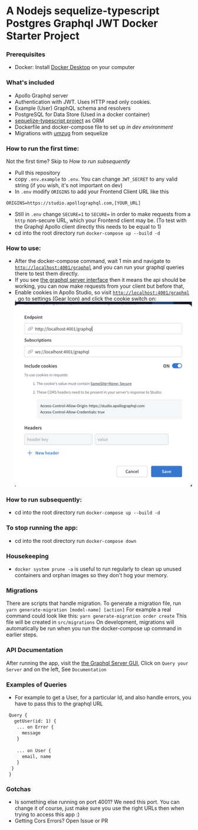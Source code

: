 # A Nodejs sequelize-typescript Postgres Graphql JWT Docker Starter Project

### Prerequisites
- Docker: Install [Docker Desktop](https://docs.docker.com/get-docker/) on your computer

### What's included 
- Apollo Graphql server
- Authentication with JWT. Uses HTTP read only cookies.
- Example (User) GraphQL schema and resolvers
- PostgreSQL for Data Store (Used in a docker container)
- [sequelize-typescript project](https://www.npmjs.com/package/sequelize-typescript) as ORM
- Dockerfile and docker-compose file to set up *in dev environment*
- Migrations with [umzug](https://github.com/sequelize/umzug) from sequelize 

### How to run the first time:
Not the first time? Skip to _How to run subsequently_
- Pull this repository
- copy `.env.example` to `.env`. You can change `JWT_SECRET` to any valid string (if you wish, it's not important on dev)
- In `.env` modify `ORIGINS` to add your Frontend Client URL like this 
````
ORIGINS=https://studio.apollographql.com,[YOUR_URL]
````
- Still in `.env` change `SECURE=1` to `SECURE=` in order to make requests from a `http` non-secure URL, which your Frontend client may be. (To test with the Graphql Apollo client directly this needs to be equal to 1)
- cd into the root directory run `docker-compose up --build -d`

### How to use:
- After the docker-compose command, wait 1 min and navigate to [`http://localhost:4001/graphql`](http://localhost:4001/graphql) and you can run your graphql queries there to test them directly.
- If you see [the graphql server interface](`http://localhost:4001/graphql`) then it means the api should be working, you can now make requests from your client but before that,
- Enable cookies in Apollo Studio, so visit [`http://localhost:4001/graphql`](http://localhost:4001/graphql) , go to settings (Gear Icon) and click the cookie switch on:
![image showing apollo cookies option](https://github.com/lyndachiwetelu/node-sequelize-typescript-graphql-docker-postgres-starter/blob/master/apollo-cookies.png?raw=true)


### How to run subsequently:
- cd into the root directory run `docker-compose up --build -d`

### To stop running the app:
- cd into the root directory run `docker-compose down`

### Housekeeping
- `docker system prune -a` is useful to run regularly to clean up unused containers and orphan images so they don't hog your memory.

### Migrations
There are scripts that handle migration.
To generate a migration file, run 
`yarn generate-migration [model-name] [action]`
For example a real command could look like this:
`yarn generate-migration order create`
This file will be created in `src/migrations`
On development, migrations will automatically be run when you run the docker-compose up command in earlier steps.


### API Documentation
After running the app, visit the [the Graphql Server GUI](http://localhost:4001/graphql), Click on `Query your Server` and on the left, See `Documentation`


### Examples of Queries
- For example to get a User, for a particular Id, and also handle errors, you have to pass this to the graphql URL

```
 Query {
   getUser(id: 1) {
    ... on Error {
      message
    }

    ... on User {
      email, name
    }
  }
 }
```

### Gotchas 
- Is something else running on port 4001? We need this port. You can change it of course, just make sure you use the right URLs then when trying to access this app :)
- Getting Cors Errors? Open Issue or PR